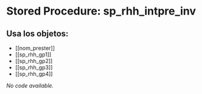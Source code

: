 # Stored Procedure: sp_rhh_intpre_inv

## Usa los objetos:
- [[nom_prester]]
- [[sp_rhh_gp1]]
- [[sp_rhh_gp2]]
- [[sp_rhh_gp3]]
- [[sp_rhh_gp4]]

*No code available.*
